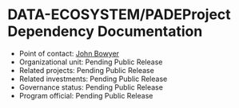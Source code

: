 # DATA-ECOSYSTEM/PADEProject Dependency Documentation

- Point of contact: [John Bowyer](mailto:jcbowyer@hotmail.com)
- Organizational unit: Pending Public Release
- Related projects: Pending Public Release
- Related investments: Pending Public Release
- Governance status: Pending Public Release
- Program official: Pending Public Release

